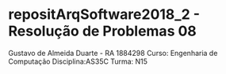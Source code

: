 # repositArqSoftware2018_2 - Resolução de Problemas 08

Gustavo de Almeida Duarte - RA 1884298
Curso: Engenharia de Computação
Disciplina:AS35C
Turma: N15
